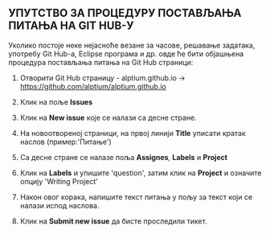 ﻿## УПУТСТВО ЗА ПРОЦЕДУРУ ПОСТАВЉАЊА ПИТАЊА НА GIT HUB-У


Уколико постоје неке нејасноће везане за часове, решавање задатака, употребу Git Hub-a, Eclipse програма и др. овде ће бити објашњена процедура постављања питања на Git Hub страници:

1. Отворити Git Hub страницу - alptium.github.io -> https://github.com/alptium/alptium.github.io

2. Клик на поље **Issues**

3. Клик на **New issue** које се налази са десне стране.

4. На новоотвореној страници, на првој линији **Title** уписати кратак наслов (пример:'Питање')

5. Са десне стране се налазе поља **Assignes**, **Labels** и **Project**

6. Клик на **Labels** и упишите 'question', затим клик на **Project** и означите опцију 'Writing Project' 

7. Након овог корака, напишите текст питања у пољу за текст који се налази испод наслова. 

8. Клик на **Submit new issue** да бисте проследили тикет. 




